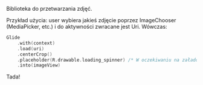 Biblioteka do przetwarzania zdjęć.

Przykład użycia: user wybiera jakieś zdjęcie poprzez ImageChooser (MediaPicker, etc.) i do aktywności zwracane jest Uri.
Wówczas:
```kotlin
Glide  
    .with(context)  
    .load(uri)  
    .centerCrop()  
    .placeholder(R.drawable.loading_spinner) /* W oczekiwaniu na załadowanie */
    .into(imageView)
```
Tada!